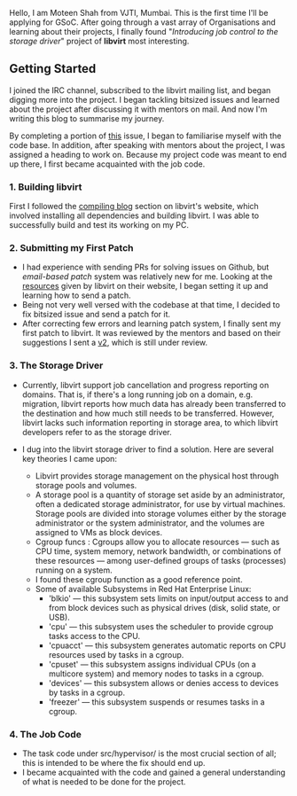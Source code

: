 Hello, I am Moteen Shah from VJTI, Mumbai. This is the first time I'll be applying for GSoC. After going through a vast array of Organisations and learning about their projects, I finally found "*Introducing job control to the storage driver*" project of **libvirt** most interesting.

## Getting Started

I joined the IRC channel, subscribed to the libvirt mailing list, and began digging more into the project. I began tackling bitsized issues and learned about the project after discussing it with mentors on mail. And now I'm writing this blog to summarise my journey.

By completing a portion of [this](https://gitlab.com/libvirt/libvirt/-/issues/7) issue, I began to familiarise myself with the code base.
In addition, after speaking with mentors about the project, I was assigned a heading to work on.
Because my project code was meant to end up there, I first became acquainted with the job code.

### 1. Building libvirt
 First I followed the [compiling blog](https://libvirt.org/compiling.html) section on libvirt's website, which involved installing all dependencies and building libvirt. I was able to successfully build and test its working on my PC. 

### 2. Submitting my First Patch 
- I had experience with sending PRs for solving issues on Github, but *email-based patch* system was relatively new for me.
  Looking at the [resources](https://libvirt.org/hacking.html) given by libvirt on their website, I began setting it up and learning how to send a patch.
- Being not very well versed with the codebase at that time, I decided to fix bitsized issue and send a patch for it.
- After correcting few errors and learning patch system, I finally sent my first patch to libvirt. It was reviewed by the mentors and based on their suggestions I sent a [v2](https://listman.redhat.com/archives/libvir-list/2022-April/229980.html), which is still under review.
 
### 3. The Storage Driver
* Currently, libvirt support job cancellation and progress reporting on domains. That is, if there's a long running job on a domain, e.g. migration, libvirt reports how much data has already been transferred to the destination and how much still needs to be transferred. However, libvirt lacks such information reporting in storage area, to which libvirt developers refer to as the storage driver. 

* I dug into the libvirt storage driver to find a solution. Here are several key theories I came upon:
    * Libvirt provides storage management on the physical host through storage pools and volumes.
    * A storage pool is a quantity of storage set aside by an administrator, often a dedicated storage administrator, for use by virtual machines. Storage pools are divided into storage volumes either by the storage administrator or the system administrator, and the volumes are assigned to VMs as block devices.
    * Cgroup funcs : Cgroups allow you to allocate resources — such as CPU time, system memory, network bandwidth, or combinations of these resources — among user-defined groups of tasks (processes) running on a system. 
    * I found these cgroup function as a good reference point.
    * Some of available Subsystems in Red Hat Enterprise Linux: 
        * 'blkio' — this subsystem sets limits on input/output access to and from block devices such as physical drives (disk, solid state, or USB).
        * 'cpu' — this subsystem uses the scheduler to provide cgroup tasks access to the CPU.
        * 'cpuacct' — this subsystem generates automatic reports on CPU resources used by tasks in a cgroup.
        * 'cpuset'  — this subsystem assigns individual CPUs (on a multicore system) and memory nodes to tasks in a cgroup.
        * 'devices' — this subsystem allows or denies access to devices by tasks in a cgroup.
        * 'freezer' — this subsystem suspends or resumes tasks in a cgroup.

### 4. The Job Code   
* The task code under src/hypervisor/ is the most crucial section of all; this is intended to be where the fix should end up.
* I became acquainted with the code and gained a general understanding of what is needed to be done for the project.

